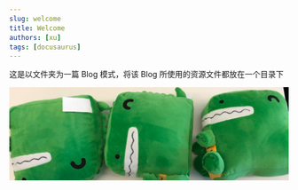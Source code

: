 ```yaml
---
slug: welcome
title: Welcome
authors: [xu]
tags: [docusaurus]
---
```


这是以文件夹为一篇 Blog 模式，将该 Blog 所使用的资源文件都放在一个目录下

![Docusaurus Plushie](./docusaurus-plushie-banner.jpeg)

<!--truncate-->
